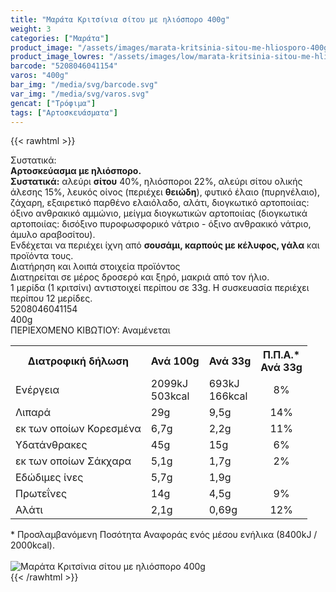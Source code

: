 ```yaml
---
title: "Μαράτα Κριτσίνια σίτου με ηλιόσπορο 400g"
weight: 3
categories: ["Μαράτα"]
product_image: "/assets/images/marata-kritsinia-sitou-me-hliosporo-400g.jpg"
product_image_lowres: "/assets/images/low/marata-kritsinia-sitou-me-hliosporo-400g.jpg"
barcode: "5208046041154"
varos: "400g"
bar_img: "/media/svg/barcode.svg"
var_img: "/media/svg/varos.svg"
gencat: ["Τρόφιμα"]
tags: ["Αρτοσκευάσματα"]
---
```

{{< rawhtml >}}

<div class="sload303"><div class="product"><div id="sistatika">Συστατικά:</div><div class="alltext"><strong>Αρτοσκεύασµα µε ηλιόσπορο.</strong><br><strong>Συστατικά:</strong> αλεύρι <strong>σίτου</strong> 40%, ηλιόσποροι 22%, αλεύρι σίτου ολικής άλεσης 15%, λευκός οίνος (περιέχει <strong>θειώδη</strong>), φυτικό έλαιο (πυρηνέλαιο), ζάχαρη, εξαιρετικό παρθένο ελαιόλαδο, αλάτι, διογκωτικό αρτοποιίας: όξινο ανθρακικό αµµώνιο, µείγµα διογκωτικών αρτοποιίας (διογκωτικά αρτοποιίας: δισόξινο πυροφωσφορικό νάτριο - όξινο ανθρακικό νάτριο, άµυλο αραβοσίτου).<br>Ενδέχεται να περιέχει ίχνη από <strong>σουσάµι, καρπούς µε κέλυφος, γάλα</strong> και προϊόντα τους.</div><div id="loipa">Διατήρηση και λοιπά στοιχεία προϊόντος</div><div class="alltext">Διατηρείται σε µέρος δροσερό και ξηρό, µακριά από τον ήλιο.<br>1 µερίδα (1 κριτσίνι) αντιστοιχεί περίπου σε 33g. H συσκευασία περιέχει περίπου 12 µερίδες.</div><div id="barcode"><div id="barimage1"></div><span id="bartext">5208046041154</span></div><div id="varos"><div id="varosimage1"></div><span id="varostext">400g</span></div><div id="kivotio">ΠΕΡΙΕΧΟΜΕΝΟ ΚΙΒΩΤΙΟΥ: Αναμένεται</div><div><div class="tabout"><table id="diatable"><tbody><tr><th>Διατροφική δήλωση</th><th>Ανά 100g</th><th>Ανά 33g</th><th>Π.Π.Α.*<br>Ανά 33g</th></tr><tr><td class="texr2">Ενέργεια</td><td class="texr">2099kJ<br>503kcal</td><td class="texr">693kJ<br>166kcal</td><td class="texr" style="text-align:center">8%</td></tr><tr><td class="texr2">Λιπαρά</td><td class="texr">29g</td><td class="texr">9,5g</td><td class="texr" style="text-align:center">14%</td></tr><tr><td class="gray">εκ των οποίων Κορεσμένα</td><td class="gray2">6,7g</td><td class="gray2">2,2g</td><td class="gray2" style="text-align:center">11%</td></tr><tr><td class="texr2">Yδατάνθρακες</td><td class="texr">45g</td><td class="texr">15g</td><td class="texr" style="text-align:center">6%</td></tr><tr><td class="gray">εκ των οποίων Σάκχαρα</td><td class="gray2">5,1g</td><td class="gray2">1,7g</td><td class="gray2" style="text-align:center">2%</td></tr><tr><td class="texr2">Εδώδιµες ίνες</td><td class="texr">5,7g</td><td class="texr">1,9g</td><td class="texr" style="text-align:center">&nbsp;</td></tr><tr><td class="texr2">Πρωτεΐνες</td><td class="texr">14g</td><td class="texr">4,5g</td><td class="texr" style="text-align:center">9%</td></tr><tr><td class="texr2">Αλάτι</td><td class="texr">2,1g</td><td class="texr">0,69g</td><td class="texr" style="text-align:center">12%</td></tr></tbody></table></div></div><div class="alltext">* Προσλαμβανόμενη Ποσότητα Αναφοράς ενός μέσου ενήλικα (8400kJ / 2000kcal).</div><br><div class="pimg"><img alt="Μαράτα Κριτσίνια σίτου με ηλιόσπορο 400g" title="Μαράτα Κριτσίνια σίτου με ηλιόσπορο 400g" src="/assets/images/marata-kritsinia-sitou-me-hliosporo-400g.jpg"></div></div></div>
{{< /rawhtml >}}


